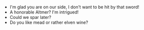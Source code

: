 - I'm glad you are on our side, I don't want to be hit by that sword!
- A honorable Altmer? I'm intrigued!
- Could we spar later?
- Do you like mead or rather elven wine?
